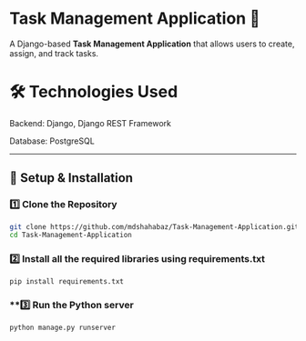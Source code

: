 # Task Management Application 📝

A Django-based **Task Management Application** that allows users to create, assign, and track tasks.


# 🛠 Technologies Used #
Backend: Django, Django REST Framework

Database: PostgreSQL

---

## 🚀 Setup & Installation

### **1️⃣ Clone the Repository**
```sh
git clone https://github.com/mdshahabaz/Task-Management-Application.git
cd Task-Management-Application
```

### **2️⃣ Install all the required libraries using requirements.txt**
```sh
pip install requirements.txt
```

### **3️⃣ Run the Python server
```sh
python manage.py runserver
```

